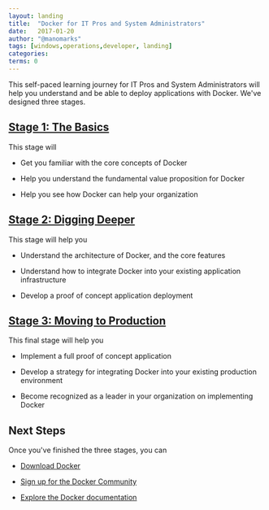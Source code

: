 ```yaml
---
layout: landing
title:  "Docker for IT Pros and System Administrators"
date:   2017-01-20
author: "@manomarks"
tags: [windows,operations,developer, landing]
categories:
terms: 0
---
```



This self-paced learning journey for IT Pros and System Administrators will help you understand and be able to deploy applications with Docker. We've designed three stages.

## [Stage 1: The Basics](/ops-stage1)

This stage will 
  
  * Get you familiar with the core concepts of Docker

  * Help you understand the fundamental value proposition for Docker

  * Help you see how Docker can help your organization


## [Stage 2: Digging Deeper](/ops-stage2)

This stage will help you

  * Understand the architecture of Docker, and the core features

  * Understand how to integrate Docker into your existing application infrastructure

  * Develop a proof of concept application deployment

## [Stage 3: Moving to Production](/ops-stage3)

This final stage will help you

  * Implement a full proof of concept application

  * Develop a strategy for integrating Docker into your existing production 
  environment

  * Become recognized as a leader in your organization on implementing Docker

## Next Steps

Once you've finished the three stages, you can

  * [Download Docker](https://docker.com/get-docker)

  * [Sign up for the Docker Community](https://community.docker.com)

  * [Explore the Docker documentation](https://docs.docker.com)
